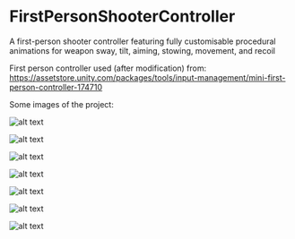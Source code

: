# FirstPersonShooterController
A first-person shooter controller featuring fully customisable procedural animations for weapon sway, tilt, aiming, stowing, movement, and recoil

First person controller used (after modification) from: https://assetstore.unity.com/packages/tools/input-management/mini-first-person-controller-174710

Some images of the project:

![alt text](https://github.com/Jonathon-A/FirstPersonShooterController/blob/main/Images/GunHip.png)

![alt text](https://github.com/Jonathon-A/FirstPersonShooterController/blob/main/Images/GunAim.png)

![alt text](https://github.com/Jonathon-A/FirstPersonShooterController/blob/main/Images/GunShoot.png)

![alt text](https://github.com/Jonathon-A/FirstPersonShooterController/blob/main/Images/GunRecoil.png)

![alt text](https://github.com/Jonathon-A/FirstPersonShooterController/blob/main/Images/GunStow.png)

![alt text](https://github.com/Jonathon-A/FirstPersonShooterController/blob/main/Images/ARHip.png)

![alt text](https://github.com/Jonathon-A/FirstPersonShooterController/blob/main/Images/ARAim.png)
